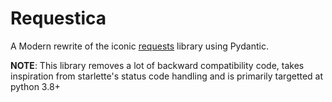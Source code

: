 # Requestica

A Modern rewrite of the iconic [requests](https://github.com/psf/requests) library using Pydantic.

**NOTE**: This library removes a lot of backward compatibility code, takes inspiration from starlette's status code handling and is primarily targetted at python 3.8+
